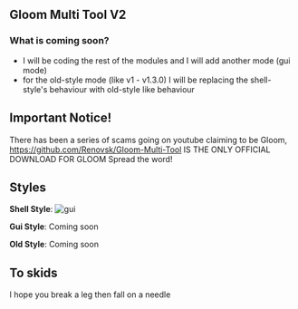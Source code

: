 ## Gloom Multi Tool V2

### What is coming soon?
- I will be coding the rest of the modules and I will add another mode (gui mode)
- for the old-style mode (like v1 - v1.3.0) I will be replacing the shell-style's behaviour with old-style like behaviour

## Important Notice!
There has been a series of scams going on youtube claiming to be Gloom, https://github.com/Renovsk/Gloom-Multi-Tool IS THE ONLY OFFICIAL DOWNLOAD FOR GLOOM
Spread the word!

## Styles
**Shell Style**:
![gui](https://images.confusing.wtf/r/iEAfTq.png?compress=false)

**Gui Style**:
Coming soon

**Old Style**:
Coming soon

## To skids
I hope you break a leg then fall on a needle
